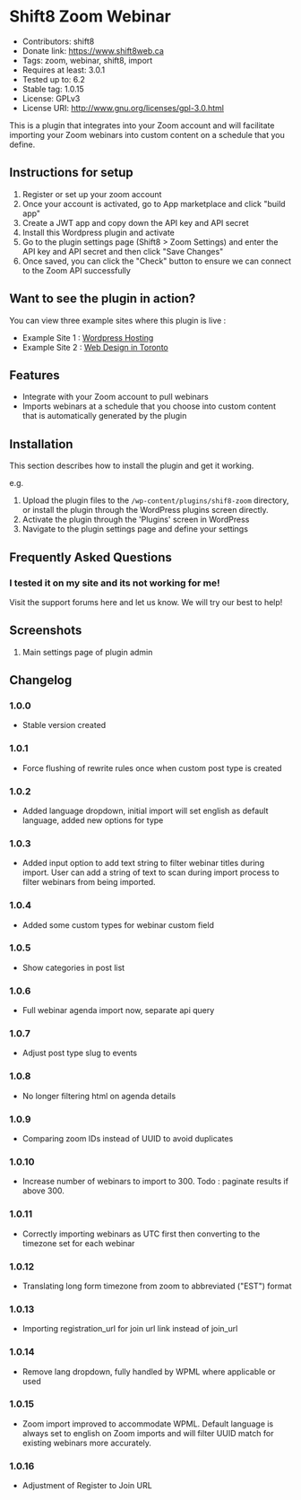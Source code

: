 # Shift8 Zoom Webinar
* Contributors: shift8
* Donate link: https://www.shift8web.ca
* Tags: zoom, webinar, shift8, import
* Requires at least: 3.0.1
* Tested up to: 6.2
* Stable tag: 1.0.15
* License: GPLv3
* License URI: http://www.gnu.org/licenses/gpl-3.0.html

This is a plugin that integrates into your Zoom account and will facilitate importing your Zoom webinars into custom content on a schedule that you define. 

## Instructions for setup 

1. Register or set up your zoom account
2. Once your account is activated, go to App marketplace and click "build app"
3. Create a JWT app and copy down the API key and API secret
6. Install this Wordpress plugin and activate
7. Go to the plugin settings page (Shift8 > Zoom Settings) and enter the API key and API secret and then click "Save Changes"
8. Once saved, you can click the "Check" button to ensure we can connect to the Zoom API successfully

## Want to see the plugin in action?

You can view three example sites where this plugin is live :

- Example Site 1 : [Wordpress Hosting](https://www.stackstar.com "Wordpress Hosting")
- Example Site 2 : [Web Design in Toronto](https://www.shift8web.ca "Web Design in Toronto")

## Features

- Integrate with your Zoom account to pull webinars
- Imports webinars at a schedule that you choose into custom content that is automatically generated by the plugin

## Installation

This section describes how to install the plugin and get it working.

e.g.

1. Upload the plugin files to the `/wp-content/plugins/shif8-zoom` directory, or install the plugin through the WordPress plugins screen directly.
2. Activate the plugin through the 'Plugins' screen in WordPress
3. Navigate to the plugin settings page and define your settings

## Frequently Asked Questions 

### I tested it on my site and its not working for me!

Visit the support forums here and let us know. We will try our best to help!

## Screenshots 

1. Main settings page of plugin admin

## Changelog 

### 1.0.0
* Stable version created

### 1.0.1
* Force flushing of rewrite rules once when custom post type is created

### 1.0.2
* Added language dropdown, initial import will set english as default language, added new options for type

### 1.0.3
* Added input option to add text string to filter webinar titles during import. User can add a string of text to scan during import process to filter webinars from being imported.

### 1.0.4
* Added some custom types for webinar custom field 

### 1.0.5
* Show categories in post list

### 1.0.6
* Full webinar agenda import now, separate api query

### 1.0.7
* Adjust post type slug to events

### 1.0.8
* No longer filtering html on agenda details

### 1.0.9
* Comparing zoom IDs instead of UUID to avoid duplicates

### 1.0.10
* Increase number of webinars to import to 300. Todo : paginate results if above 300.

### 1.0.11
* Correctly importing webinars as UTC first then converting to the timezone set for each webinar

### 1.0.12
* Translating long form timezone from zoom to abbreviated ("EST") format

### 1.0.13
* Importing registration_url for join url link instead of join_url

### 1.0.14
* Remove lang dropdown, fully handled by WPML where applicable or used

### 1.0.15
* Zoom import improved to accommodate WPML. Default language is always set to english on Zoom imports and will filter UUID match for existing webinars more accurately.

### 1.0.16
* Adjustment of Register to Join URL